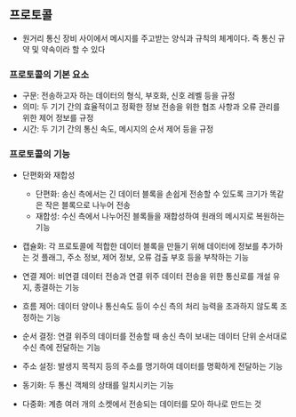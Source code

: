 ## 프로토콜
* 원거리 통신 장비 사이에서 메시지를 주고받는 양식과 규칙의 체계이다. 즉 통신 규약 및 약속이라 할 수 있다

### 프로토콜의 기본 요소
* 구문: 전송하고자 하는 데이터의 형식, 부호화, 신호 레벨 등을 규정
* 의미: 두 기기 간의 효율적이고 정확한 정보 전송을 위한 협조 사항과 오류 관리를 위한 제어 정보를 규정
* 시간: 두 기기 간의 통신 속도, 메시지의 순서 제어 등을 규정

### 프로토콜의 기능
* 단편화와 재합성
    * 단편화: 송신 측에서는 긴 데이터 블록을 손쉽게 전송할 수 있도록 크기가 똑같은 작은 블록으로 나누어 전송
    * 재합성: 수신 측에서 나누어진 블록들을 재합성하여 원래의 메시지로 복원하는 기능

* 캡슐화: 각 프로토콜에 적합한 데이터 블록을 만들기 위해 데이터에 정보를 추가하는 것 플래그, 주소 정보, 제어 정보, 오류 검출 부호 등을 부착하는 기능

* 연결 제어: 비연결 데이터 전송과 연결 위주 데이터 전송을 위한 통신로를 개설 유지, 종결하는 기능

* 흐름 제어: 데이터 양이나 통신속도 등이 수신 측의 처리 능력을 초과하지 않도록 조정하는 기능

* 순서 결정: 연결 위주의 데이터를 전송할 때 송신 측이 보내는 데이터 단위 순서대로 수신 측에 전달하는 기능

* 주소 설정: 발생지 목적지 등의 주소를 명기하여 데이터를 명확하게 전달하는 기능

* 동기화: 두 통신 객체의 상태를 일치시키는 기능

* 다중화: 계층 여러 개의 소켓에서 전송되는 데이터를 모아 하나로 만드는 것